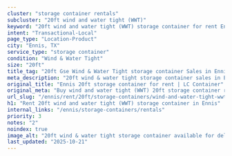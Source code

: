 ```yaml
---
cluster: "storage container rentals"
subcluster: "20ft wind and water tight (WWT)"
keyword: "20ft wind and water tight (WWT) storage container for rent Ennis, TX"
intent: "Transactional-Local"
page_type: "Location-Product"
city: "Ennis, TX"
service_type: "storage container"
condition: "Wind & Water Tight"
size: "20ft"
title_tag: "20ft Gse Wind & Water Tight storage container Sales in Ennis | LC Container"
meta_description: "20ft wind & water tight storage container sales in Ennis. Fast delivery, competitive pricing. Serving storage containers area. Quote ID: SH1. Call (214) 524-4168 for your free quote today."
original_title: "Ennis 20ft storage container for rent | LC Container"
original_meta: "Buy wind and water tight (WWT) 20ft storage container rent with local delivery in Ennis, TX. LC Container — local Since 2003. Request a fast quote today."
url_slug: "/ennis/rent/20ft/storage-containers/wind-and-water-tight-wwt"
h1: "Rent 20ft wind and water tight (WWT) storage container in Ennis"
internal_links: "/ennis/storage-containers/rentals"
priority: 3
notes: "2"
noindex: true
image_alt: "20ft wind & water tight storage container available for delivery in Ennis"
last_updated: "2025-10-21"
---
```


<!-- TODO: Add unique city/inventory copy, images, and internal links here. -->
